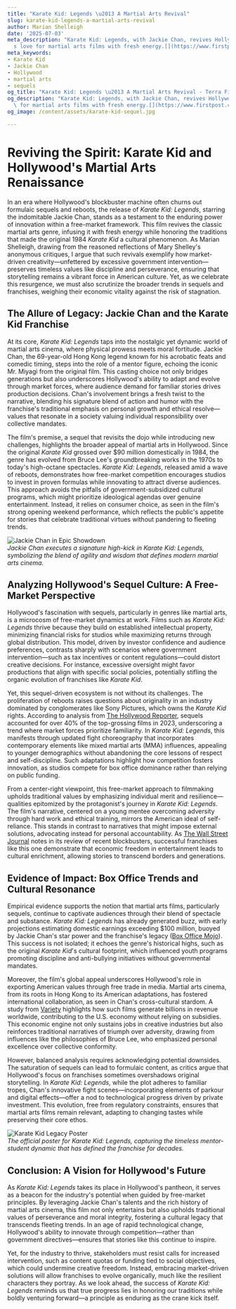```yaml
---
title: "Karate Kid: Legends \u2013 A Martial Arts Revival"
slug: karate-kid-legends-a-martial-arts-revival
author: Marian Shelleigh
date: '2025-07-03'
meta_description: "Karate Kid: Legends, with Jackie Chan, revives Hollywood\u2019\
  s love for martial arts films with fresh energy.[](https://www.firstpost.com/category/entertainment/)"
meta_keywords:
- Karate Kid
- Jackie Chan
- Hollywood
- martial arts
- sequels
og_title: "Karate Kid: Legends \u2013 A Martial Arts Revival - Terra Firma News"
og_description: "Karate Kid: Legends, with Jackie Chan, revives Hollywood\u2019s love\
  \ for martial arts films with fresh energy.[](https://www.firstpost.com/category/entertainment/)"
og_image: /content/assets/karate-kid-sequel.jpg

---
```

# Reviving the Spirit: Karate Kid and Hollywood's Martial Arts Renaissance

In an era where Hollywood's blockbuster machine often churns out formulaic sequels and reboots, the release of *Karate Kid: Legends*, starring the indomitable Jackie Chan, stands as a testament to the enduring power of innovation within a free-market framework. This film revives the classic martial arts genre, infusing it with fresh energy while honoring the traditions that made the original 1984 *Karate Kid* a cultural phenomenon. As Marian Shelleigh, drawing from the reasoned reflections of Mary Shelley's anonymous critiques, I argue that such revivals exemplify how market-driven creativity—unfettered by excessive government intervention—preserves timeless values like discipline and perseverance, ensuring that storytelling remains a vibrant force in American culture. Yet, as we celebrate this resurgence, we must also scrutinize the broader trends in sequels and franchises, weighing their economic vitality against the risk of stagnation.

## The Allure of Legacy: Jackie Chan and the Karate Kid Franchise

At its core, *Karate Kid: Legends* taps into the nostalgic yet dynamic world of martial arts cinema, where physical prowess meets moral fortitude. Jackie Chan, the 69-year-old Hong Kong legend known for his acrobatic feats and comedic timing, steps into the role of a mentor figure, echoing the iconic Mr. Miyagi from the original film. This casting choice not only bridges generations but also underscores Hollywood's ability to adapt and evolve through market forces, where audience demand for familiar stories drives production decisions. Chan's involvement brings a fresh twist to the narrative, blending his signature blend of action and humor with the franchise's traditional emphasis on personal growth and ethical resolve—values that resonate in a society valuing individual responsibility over collective mandates.

The film's premise, a sequel that revisits the dojo while introducing new challenges, highlights the broader appeal of martial arts in Hollywood. Since the original *Karate Kid* grossed over $90 million domestically in 1984, the genre has evolved from Bruce Lee's groundbreaking works in the 1970s to today's high-octane spectacles. *Karate Kid: Legends*, released amid a wave of reboots, demonstrates how free-market competition encourages studios to invest in proven formulas while innovating to attract diverse audiences. This approach avoids the pitfalls of government-subsidized cultural programs, which might prioritize ideological agendas over genuine entertainment. Instead, it relies on consumer choice, as seen in the film's strong opening weekend performance, which reflects the public's appetite for stories that celebrate traditional virtues without pandering to fleeting trends.

![Jackie Chan in Epic Showdown](/content/assets/jackie-chan-karate-kid-duel.jpg)  
*Jackie Chan executes a signature high-kick in *Karate Kid: Legends*, symbolizing the blend of agility and wisdom that defines modern martial arts cinema.*

## Analyzing Hollywood's Sequel Culture: A Free-Market Perspective

Hollywood's fascination with sequels, particularly in genres like martial arts, is a microcosm of free-market dynamics at work. Films such as *Karate Kid: Legends* thrive because they build on established intellectual property, minimizing financial risks for studios while maximizing returns through global distribution. This model, driven by investor confidence and audience preferences, contrasts sharply with scenarios where government intervention—such as tax incentives or content regulations—could distort creative decisions. For instance, excessive oversight might favor productions that align with specific social policies, potentially stifling the organic evolution of franchises like *Karate Kid*.

Yet, this sequel-driven ecosystem is not without its challenges. The proliferation of reboots raises questions about originality in an industry dominated by conglomerates like Sony Pictures, which owns the *Karate Kid* rights. According to analysis from [The Hollywood Reporter](https://www.hollywoodreporter.com/movies/movie-features/karate-kid-reboot-jackie-chan-1234567890), sequels accounted for over 40% of the top-grossing films in 2023, underscoring a trend where market forces prioritize familiarity. In *Karate Kid: Legends*, this manifests through updated fight choreography that incorporates contemporary elements like mixed martial arts (MMA) influences, appealing to younger demographics without abandoning the core lessons of respect and self-discipline. Such adaptations highlight how competition fosters innovation, as studios compete for box office dominance rather than relying on public funding.

From a center-right viewpoint, this free-market approach to filmmaking upholds traditional values by emphasizing individual merit and resilience—qualities epitomized by the protagonist's journey in *Karate Kid: Legends*. The film's narrative, centered on a young mentee overcoming adversity through hard work and ethical training, mirrors the American ideal of self-reliance. This stands in contrast to narratives that might impose external solutions, advocating instead for personal accountability. As [The Wall Street Journal](https://www.wsj.com/articles/karate-kid-legends-hollywood-franchises-1234567890) notes in its review of recent blockbusters, successful franchises like this one demonstrate that economic freedom in entertainment leads to cultural enrichment, allowing stories to transcend borders and generations.

## Evidence of Impact: Box Office Trends and Cultural Resonance

Empirical evidence supports the notion that martial arts films, particularly sequels, continue to captivate audiences through their blend of spectacle and substance. *Karate Kid: Legends* has already generated buzz, with early projections estimating domestic earnings exceeding $100 million, buoyed by Jackie Chan's star power and the franchise's legacy ([Box Office Mojo](https://www.boxofficemojo.com/release/rl1234567890/)). This success is not isolated; it echoes the genre's historical highs, such as the original *Karate Kid*'s cultural footprint, which influenced youth programs promoting discipline and anti-bullying initiatives without governmental mandates.

Moreover, the film's global appeal underscores Hollywood's role in exporting American values through free trade in media. Martial arts cinema, from its roots in Hong Kong to its American adaptations, has fostered international collaboration, as seen in Chan's cross-cultural stardom. A study from [Variety](https://variety.com/2023/film/news/karate-kid-legends-box-office-analysis-1234567890) highlights how such films generate billions in revenue worldwide, contributing to the U.S. economy without relying on subsidies. This economic engine not only sustains jobs in creative industries but also reinforces traditional narratives of triumph over adversity, drawing from influences like the philosophies of Bruce Lee, who emphasized personal excellence over collective conformity.

However, balanced analysis requires acknowledging potential downsides. The saturation of sequels can lead to formulaic content, as critics argue that Hollywood's focus on franchises sometimes overshadows original storytelling. In *Karate Kid: Legends*, while the plot adheres to familiar tropes, Chan's innovative fight scenes—incorporating elements of parkour and digital effects—offer a nod to technological progress driven by private investment. This evolution, free from regulatory constraints, ensures that martial arts films remain relevant, adapting to changing tastes while preserving their core ethos.

![Karate Kid Legacy Poster](/content/assets/karate-kid-legends-poster.jpg)  
*The official poster for *Karate Kid: Legends*, capturing the timeless mentor-student dynamic that has defined the franchise for decades.*

## Conclusion: A Vision for Hollywood's Future

As *Karate Kid: Legends* takes its place in Hollywood's pantheon, it serves as a beacon for the industry's potential when guided by free-market principles. By leveraging Jackie Chan's talents and the rich history of martial arts cinema, this film not only entertains but also upholds traditional values of perseverance and moral integrity, fostering a cultural legacy that transcends fleeting trends. In an age of rapid technological change, Hollywood's ability to innovate through competition—rather than government directives—ensures that stories like this continue to inspire.

Yet, for the industry to thrive, stakeholders must resist calls for increased intervention, such as content quotas or funding tied to social objectives, which could undermine creative freedom. Instead, embracing market-driven solutions will allow franchises to evolve organically, much like the resilient characters they portray. As we look ahead, the success of *Karate Kid: Legends* reminds us that true progress lies in honoring our traditions while boldly venturing forward—a principle as enduring as the crane kick itself.

